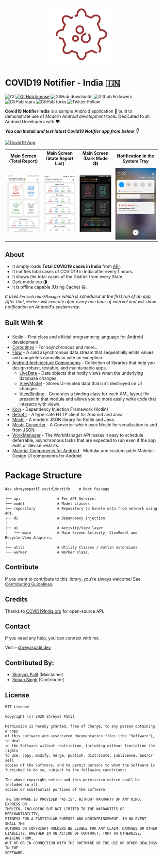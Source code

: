 <p align="center">
  <img src="app/src/main/ic_launcher-playstore.png" height="200"/>
</p>

# COVID19 Notifier - India 🇮🇳

![CI](https://github.com/PatilShreyas/Covid19-Notifier-IN/workflows/CI/badge.svg?branch=master)
[![GitHub license](https://img.shields.io/badge/License-MIT-blue.svg)](LICENSE)
![GitHub downloads](https://img.shields.io/github/downloads/PatilShreyas/Covid19-Notifier-IN/total?color=blue&label=Downloads&logo=android&style=flat-square)
![Github Followers](https://img.shields.io/github/followers/PatilShreyas?label=Follow&style=social)
![GitHub stars](https://img.shields.io/github/stars/PatilShreyas/Covid19-Notifier-IN?style=social)
![GitHub forks](https://img.shields.io/github/forks/PatilShreyas/Covid19-Notifier-IN?style=social)
![Twitter Follow](https://img.shields.io/twitter/follow/imShreyasPatil?label=Follow&style=social)

**Covid19 Notifier India** is a sample Android application 📱 built to demonstrate use of *Modern Android development* tools. Dedicated to all Android Developers with ❤️. 

***You can Install and test latest Covid19 Notifier app from below 👇***

[![Covid19 App](https://img.shields.io/github/v/release/patilshreyas/covid19-notifier-in?color=%23FFFF&label=Download%20APK&logo=android)](https://github.com/patilshreyas/covid19-notifier-in/releases/latest/download/app-debug.apk)

<table style="width:100%">
  <tr>
    <th>Main Screen (Total Report)</th>
    <th>Main Screen (State Report List)</th>
    <th>Main Screen (Dark Mode 🌗)</th>
    <th>Notification in the System Tray</th>
  </tr>
  <tr>
    <td><img src="art/HomeScreen.jpg"/></td>
    <td><img src="art/HomeScreen-States.jpg"/></td>
    <td><img src="art/HomeScreen-Dark.jpg"/></td>
    <td><img src="art/notification.jpg"/></td>
  </tr>
</table>

## About
- It simply loads **Total COVID19 cases in India** from [API](https://github.com/covid19india/api). 
- It notifies total cases of COVID19 in India after every 1 hours.
- It shows the total cases of the District from every State.
- Dark mode too 🌗.
- It is offline capable (Using Cache) 😃.

*It uses `PeriodicWorkManager` which is scheduled at the first run of an app. After that, `Worker` will execute after every one hour of interval and will show notification on Android's system tray.*

## Built With 🛠
- [Kotlin](https://kotlinlang.org/) - First class and official programming language for Android development.
- [Coroutines](https://kotlinlang.org/docs/reference/coroutines-overview.html) - For asynchronous and more..
- [Flow](https://kotlin.github.io/kotlinx.coroutines/kotlinx-coroutines-core/kotlinx.coroutines.flow/-flow/) - A cold asynchronous data stream that sequentially emits values and completes normally or with an exception.
- [Android Architecture Components](https://developer.android.com/topic/libraries/architecture) - Collection of libraries that help you design robust, testable, and maintainable apps.
  - [LiveData](https://developer.android.com/topic/libraries/architecture/livedata) - Data objects that notify views when the underlying database changes.
  - [ViewModel](https://developer.android.com/topic/libraries/architecture/viewmodel) - Stores UI-related data that isn't destroyed on UI changes. 
  - [ViewBinding](https://developer.android.com/topic/libraries/view-binding) - Generates a binding class for each XML layout file present in that module and allows you to more easily write code that interacts with views.
- [Koin](https://start.insert-koin.io/) - Dependency Injection Framework (Kotlin)
- [Retrofit](https://square.github.io/retrofit/) - A type-safe HTTP client for Android and Java.
- [Moshi](https://github.com/square/moshi) - A modern JSON library for Kotlin and Java.
- [Moshi Converter](https://github.com/square/retrofit/tree/master/retrofit-converters/moshi) - A Converter which uses Moshi for serialization to and from JSON.
- [WorkManager](https://developer.android.com/topic/libraries/architecture/workmanager) - The WorkManager API makes it easy to schedule deferrable, asynchronous tasks that are expected to run even if the app exits or device restarts.
- [Material Components for Android](https://github.com/material-components/material-components-android) - Modular and customizable Material Design UI components for Android

# Package Structure
    
    dev.shreyaspatil.covid19notify    # Root Package
    .
    ├── api                 # For API Service.
    ├── model               # Model classes
    ├── repository          # Repository to handle data from network using API.
    ├── di                  # Dependency Injection     
    |
    ├── ui                  # Activity/View layer  
    │   └── main            # Main Screen Activity, ViewModel and RecyclerView Adapters.
    |
    ├── utils               # Utility Classes / Kotlin extensions
    └── worker              # Worker class.


## Contribute
If you want to contribute to this library, you're always welcome!
See [Contributing Guidelines](CONTRIBUTING.md). 

## Credits
Thanks to [COVID19India.org](https://github.com/covid19india/api) for open-source API.

## Contact
If you need any help, you can connect with me.

Visit:- [shreyaspatil.dev](https://shreyaspatil.dev)

## Contributed By:
- [Shreyas Patil](https://shreyaspatil.dev) (Maintainer)
- [Rohan Singh](https://twitter.com/zaraki596) (Contributer)

## License
```
MIT License

Copyright (c) 2020 Shreyas Patil

Permission is hereby granted, free of charge, to any person obtaining a copy
of this software and associated documentation files (the "Software"), to deal
in the Software without restriction, including without limitation the rights
to use, copy, modify, merge, publish, distribute, sublicense, and/or sell
copies of the Software, and to permit persons to whom the Software is
furnished to do so, subject to the following conditions:

The above copyright notice and this permission notice shall be included in all
copies or substantial portions of the Software.

THE SOFTWARE IS PROVIDED "AS IS", WITHOUT WARRANTY OF ANY KIND, EXPRESS OR
IMPLIED, INCLUDING BUT NOT LIMITED TO THE WARRANTIES OF MERCHANTABILITY,
FITNESS FOR A PARTICULAR PURPOSE AND NONINFRINGEMENT. IN NO EVENT SHALL THE
AUTHORS OR COPYRIGHT HOLDERS BE LIABLE FOR ANY CLAIM, DAMAGES OR OTHER
LIABILITY, WHETHER IN AN ACTION OF CONTRACT, TORT OR OTHERWISE, ARISING FROM,
OUT OF OR IN CONNECTION WITH THE SOFTWARE OR THE USE OR OTHER DEALINGS IN THE
SOFTWARE.
```

